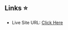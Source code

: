 ## Links &#11088;
<ul>
 <li>Live Site URL:  <a href="https://rahul-ksah.onrender.com/">Click Here </a></li><br> 
</ul><br>
